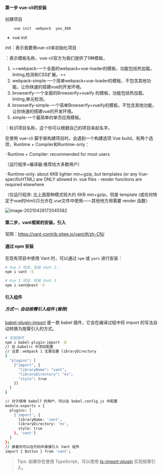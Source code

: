 #### 第一步 vue-cli的安装

创建项目

```vue
	vue init  webpack  you_360
```

- vue init  <template-name>  <project-name>

init：表示我要用vue-cli来初始化项目

<template-name>：表示模板名称，vue-cli官方为我们提供了5种模板，

1. ==webpack-一个全面的webpack+vue-loader的模板，功能包括热加载，linting,检测和CSS扩展。==
2. webpack-simple-一个简单webpack+vue-loader的模板，不包含其他功能，让你快速的搭建vue的开发环境。
3. browserify-一个全面的Browserify+vueify 的模板，功能包括热加载，linting,单元检测。
4. browserify-simple-一个简单Browserify+vueify的模板，不包含其他功能，让你快速的搭建vue的开发环境。
5. simple-一个最简单的单页应用模板。



<project-name>：标识项目名称，这个你可以根据自己的项目来起名字。

在使用 vue-cli 脚手架构建项目时，会遇到一个构建选项 Vue build，有两个选项，Runtime + Compiler和Runtime-only：

· Runtime + Compiler: recommended for most users

（运行程序+编译器:推荐给大多数用户）

· Runtime-only: about 6KB lighter min+gzip, but templates (or any Vue-specificHTML) are ONLY allowed in .vue files - render functions are required elsewhere

（仅运行程序: 比上面那种模式轻大约 6KB min+gzip，但是 template (或任何特定于vue的html)只允许在.vue文件中使用——其他地方用需要 render 函数）

![image-20210428172045582](/Users/weijunze/Desktop/webNotebook/笔记本/项目/Untitled.assets/image-20210428172045582.png)

#### 第二步，vant框架的安装，引入

官网：https://vant-contrib.gitee.io/vant/#/zh-CN/

#### 通过 npm 安装

在现有项目中使用 Vant 时，可以通过 `npm` 或 `yarn` 进行安装：

```bash
# Vue 2 项目，安装 Vant 2：
npm i vant -S

# Vue 3 项目，安装 Vant 3：
npm i vant@next -S
```

#### 引入组件

##### 方式一. 自动按需引入组件 (推荐)

[babel-plugin-import](https://github.com/ant-design/babel-plugin-import) 是一款 babel 插件，它会在编译过程中将 import 的写法自动转换为按需引入的方式。

```bash
# 安装插件
npm i babel-plugin-import -D
// 在.babelrc 中添加配置
// 注意：webpack 1 无需设置 libraryDirectory
{
  "plugins": [
    ["import", {
      "libraryName": "vant",
      "libraryDirectory": "es",
      "style": true
    }]
  ]
}

// 对于使用 babel7 的用户，可以在 babel.config.js 中配置
module.exports = {
  plugins: [
    ['import', {
      libraryName: 'vant',
      libraryDirectory: 'es',
      style: true
    }, 'vant'] 
  ]
};
// 接着你可以在代码中直接引入 Vant 组件
import { Button } from 'vant';
```

> Tips: 如果你在使用 TypeScript，可以使用 [ts-import-plugin](https://github.com/Brooooooklyn/ts-import-plugin) 实现按需引入。